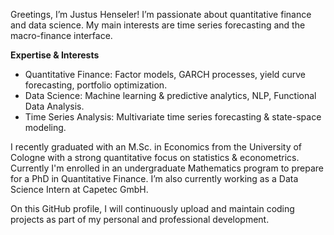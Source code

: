 Greetings, I’m Justus Henseler! I’m passionate about quantitative finance and data science. My main interests are time series forecasting and the macro-finance interface.

**Expertise & Interests**
- Quantitative Finance: Factor models, GARCH processes, yield curve forecasting, portfolio optimization.
- Data Science: Machine learning & predictive analytics, NLP, Functional Data Analysis.
- Time Series Analysis: Multivariate time series forecasting & state-space modeling.

I recently graduated with an M.Sc. in Economics from the University of Cologne with a strong quantitative focus on statistics & econometrics.  Currently I'm enrolled in an undergraduate Mathematics program to prepare for a PhD in Quantitative Finance. I’m also currently working as a Data Science Intern at Capetec GmbH.

On this GitHub profile, I will continuously upload and maintain coding projects as part of my personal and professional development.
